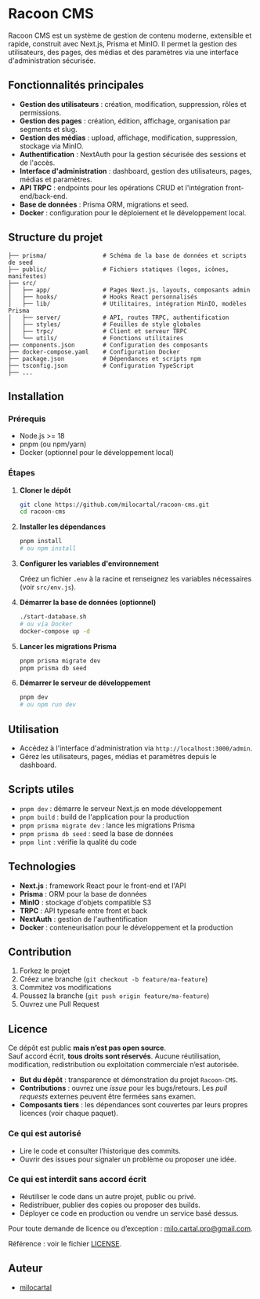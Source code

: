 # Racoon CMS

Racoon CMS est un système de gestion de contenu moderne, extensible et rapide, construit avec Next.js, Prisma et MinIO. Il permet la gestion des utilisateurs, des pages, des médias et des paramètres via une interface d'administration sécurisée.

## Fonctionnalités principales

- **Gestion des utilisateurs** : création, modification, suppression, rôles et permissions.
- **Gestion des pages** : création, édition, affichage, organisation par segments et slug.
- **Gestion des médias** : upload, affichage, modification, suppression, stockage via MinIO.
- **Authentification** : NextAuth pour la gestion sécurisée des sessions et de l'accès.
- **Interface d'administration** : dashboard, gestion des utilisateurs, pages, médias et paramètres.
- **API TRPC** : endpoints pour les opérations CRUD et l'intégration front-end/back-end.
- **Base de données** : Prisma ORM, migrations et seed.
- **Docker** : configuration pour le déploiement et le développement local.

## Structure du projet

```text
├── prisma/                # Schéma de la base de données et scripts de seed
├── public/                # Fichiers statiques (logos, icônes, manifestes)
├── src/
│   ├── app/               # Pages Next.js, layouts, composants admin
│   ├── hooks/             # Hooks React personnalisés
│   ├── lib/               # Utilitaires, intégration MinIO, modèles Prisma
│   ├── server/            # API, routes TRPC, authentification
│   ├── styles/            # Feuilles de style globales
│   ├── trpc/              # Client et serveur TRPC
│   └── utils/             # Fonctions utilitaires
├── components.json        # Configuration des composants
├── docker-compose.yaml    # Configuration Docker
├── package.json           # Dépendances et scripts npm
├── tsconfig.json          # Configuration TypeScript
├── ...
```

## Installation

### Prérequis

- Node.js >= 18
- pnpm (ou npm/yarn)
- Docker (optionnel pour le développement local)

### Étapes

1. **Cloner le dépôt**

   ```bash
   git clone https://github.com/milocartal/racoon-cms.git
   cd racoon-cms
   ```

2. **Installer les dépendances**

   ```bash
   pnpm install
   # ou npm install
   ```

3. **Configurer les variables d'environnement**

   Créez un fichier `.env` à la racine et renseignez les variables nécessaires (voir `src/env.js`).

4. **Démarrer la base de données (optionnel)**

   ```bash
   ./start-database.sh
   # ou via Docker
   docker-compose up -d
   ```

5. **Lancer les migrations Prisma**

   ```bash
   pnpm prisma migrate dev
   pnpm prisma db seed
   ```

6. **Démarrer le serveur de développement**

   ```bash
   pnpm dev
   # ou npm run dev
   ```

## Utilisation

- Accédez à l'interface d'administration via `http://localhost:3000/admin`.
- Gérez les utilisateurs, pages, médias et paramètres depuis le dashboard.

## Scripts utiles

- `pnpm dev` : démarre le serveur Next.js en mode développement
- `pnpm build` : build de l'application pour la production
- `pnpm prisma migrate dev` : lance les migrations Prisma
- `pnpm prisma db seed` : seed la base de données
- `pnpm lint` : vérifie la qualité du code

## Technologies

- **Next.js** : framework React pour le front-end et l'API
- **Prisma** : ORM pour la base de données
- **MinIO** : stockage d'objets compatible S3
- **TRPC** : API typesafe entre front et back
- **NextAuth** : gestion de l'authentification
- **Docker** : conteneurisation pour le développement et la production

## Contribution

1. Forkez le projet
2. Créez une branche (`git checkout -b feature/ma-feature`)
3. Commitez vos modifications
4. Poussez la branche (`git push origin feature/ma-feature`)
5. Ouvrez une Pull Request

## Licence

Ce dépôt est public **mais n’est pas open source**.  
Sauf accord écrit, **tous droits sont réservés**. Aucune réutilisation,
modification, redistribution ou exploitation commerciale n’est autorisée.

- **But du dépôt** : transparence et démonstration du projet `Racoon-CMS`.
- **Contributions** : ouvrez une *issue* pour les bugs/retours. Les *pull
  requests* externes peuvent être fermées sans examen.
- **Composants tiers** : les dépendances sont couvertes par leurs propres
  licences (voir chaque paquet).

### Ce qui est autorisé

- Lire le code et consulter l’historique des commits.
- Ouvrir des issues pour signaler un problème ou proposer une idée.

### Ce qui est interdit sans accord écrit

- Réutiliser le code dans un autre projet, public ou privé.
- Redistribuer, publier des copies ou proposer des builds.
- Déployer ce code en production ou vendre un service basé dessus.

Pour toute demande de licence ou d’exception : <milo.cartal.pro@gmail.com>.

Référence : voir le fichier [LICENSE](./LICENSE).

## Auteur

- [milocartal](https://github.com/milocartal)
